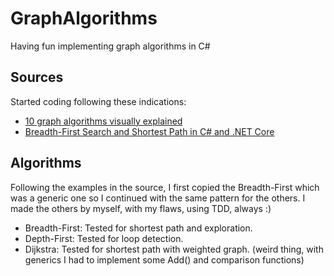 # GraphAlgorithms
Having fun implementing graph algorithms in C#

## Sources
Started coding following these indications: 
- [10 graph algorithms visually explained](https://towardsdatascience.com/10-graph-algorithms-visually-explained-e57faa1336f3)
- [Breadth-First Search and Shortest Path in C# and .NET Core](https://www.koderdojo.com/blog/breadth-first-search-and-shortest-path-in-csharp-and-net-core)

## Algorithms
Following the examples in the source, I first copied the Breadth-First which was a generic one so I continued with the same pattern for the others. I made the others by myself, with my flaws, using TDD, always :)
- Breadth-First: Tested for shortest path and exploration.
- Depth-First: Tested for loop detection.
- Dijkstra: Tested for shortest path with weighted graph. (weird thing, with generics I had to implement some Add() and comparison functions)